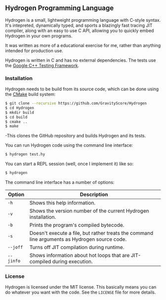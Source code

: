 
Hydrogen Programming Language
-----------------------------

Hydrogen is a small, lightweight programming language with C-style syntax. It's intepreted, dynamically typed, and sports a blazingly fast tracing JIT compiler, along with an easy to use C API, allowing you to quickly embed Hydrogen in your own programs.

It was written as more of a educational exercise for me, rather than anything intended for production use.

Hydrogen is written in C and has no external dependencies. The tests use the [Google C++ Testing Framework](https://github.com/google/googletest).


### Installation

Hydrogen needs to be build from its source code, which can be done using the [CMake](https://cmake.org/) build system:

```bash
$ git clone --recursive https://github.com/GravityScore/Hydrogen
$ cd Hydrogen
$ mkdir build
$ cd build
$ cmake ..
$ make
```

-This clones the GitHub repository and builds Hydrogen and its tests.

You can run Hydrogen code using the command line interface:

```bash
$ hydrogen test.hy
```

You can start a REPL session (well, once I implement it) like so:

```bash
$ hydrogen
```

The command line interface has a number of options:

Option    | Description
--------- | -----------
`-h`      | Shows this help information.
`-v`      | Shows the version number of the current Hydrogen installation.
`-b`      | Prints the program's compiled bytecode.
`-s`      | Doesn't execute a file, but rather treats the command line arguments as Hydrogen source code.
`--joff`  | Turns off JIT compilation during runtime.
`--jinfo` | Shows information about hot loops that are JIT-compiled during execution.


### License

Hydrogen is licensed under the MIT license. This basically means you can do whatever you want with the code. See the `LICENSE` file for more details.
